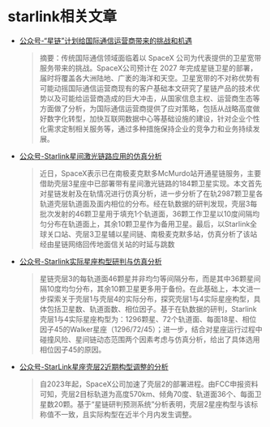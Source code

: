 # starlink相关文章
- [公众号-“星链”计划给国际通信运营商带来的挑战和机遇](https://mp.weixin.qq.com/s/czC54pU2zDU8JGUNcezWFA)
  >摘要：传统国际通信领域面临着以 SpaceX 公司为代表提供的卫星宽带服务带来的挑战。SpaceX公司预计在 2027 年完成星链卫星的部署，届时将覆盖各大洲陆地、广袤的海洋和天空。卫星宽带的不对称优势有可能动摇国际通信运营商现有的客户基础本文研究了星链产品的技术优势以及可能给运营商造成的巨大冲击，从国家信息主权、运营商生态等方面做了分析，为国际通信运营商提供了应对策略，包括从战略高度做好数字化转型，加快互联网数据中心等基础设施的建设，针对企业个性化需求定制相关服务等，通过多种措施保持企业的竞争力和业务持续发展。
- [公众号-Starlink星间激光链路应用的仿真分析](https://mp.weixin.qq.com/s/9Jk5EOL6My3FnguIDnxdcA)
  >近日，SpaceX表示已在南极麦克默多McMurdo站开通星链服务，主要借助壳层3星座中已部署带有星间激光链路的184颗卫星实现。本文首先对星链发射及在轨情况进行仿真分析，进一步分析了在轨2987颗卫星各轨道壳层轨道面及面内相位的分布。经在轨数据的研判发现，壳层3每批次发射的46颗卫星用于填充1个轨道面，36颗工作卫星以10度间隔均匀分布在轨道面上，其余10颗卫星作为备用卫星。最后，以Starlink全球关口站、壳层3卫星辅以星间链、南极麦克默多站，仿真分析了该站经由星链网络回传地面信关站的时延与跳数
- [公众号-Starlink实际星座构型研判与仿真分析](https://mp.weixin.qq.com/s?__biz=MzA3ODMxNTIxMA==&mid=2650609383&idx=1&sn=8a197bc0f3ce9b5e2fe2dad780346a85&chksm=874d1d42b03a9454e47314613fdc3fbb992a92365d020fc5b5b0a20d815b7b3aec428153df1a&scene=178&cur_album_id=1419058152745648128#rd)
  >星链壳层3的每轨道面46颗星并非均匀等间隔分布，而是其中36颗星间隔10度均匀分布，其余10颗卫星更多用于备份。在此基础上，本文进一步探索关于壳层1与壳层4的实际分布，探究壳层1与4实际星座构型，具体包括卫星数、轨道面数、相位因子。基于在轨数据的研判，Starlink壳层1与4实际星座构型为：1296颗星、72个轨道面、每面18星、相位因子45的Walker星座（1296/72/45）；进一步，结合对星座运行过程中碰撞风险、星间链动态范围两个因素考虑与仿真分析，给出了具体选用相位因子45的原因。
  

- [公众号-StarLink星座壳层2近期构型调整的分析](https://mp.weixin.qq.com/s/083oZ6tE0xqlM7kPMi9V0g)
  > 自2023年起，SpaceX公司加速了壳层2的部署进程。由FCC申报资料可知，壳层2目标轨道为高度570km、倾角70度、轨道面36个、每面卫星数20颗。基于“星链研判预测系统”分析表明，壳层2星座构型与该标称值不一致，且实际构型在近半个月内发生调整。